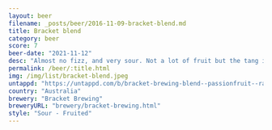 ```yaml
---
layout: beer
filename: _posts/beer/2016-11-09-bracket-blend.md
title: Bracket blend
category: beer
score: 7
beer-date: "2021-11-12"
desc: "Almost no fizz, and very sour. Not a lot of fruit but the tang is nice. It’s a good sour but wouldn’t be the first thing I went for from bracket"
permalink: /beer/:title.html
img: /img/list/bracket-blend.jpeg
untappd: "https://untappd.com/b/bracket-brewing-blend--passionfruit--raspberry-/4418587"
country: "Australia"
brewery: "Bracket Brewing"
breweryURL: "brewery/bracket-brewing.html"
style: "Sour - Fruited"
---
```

